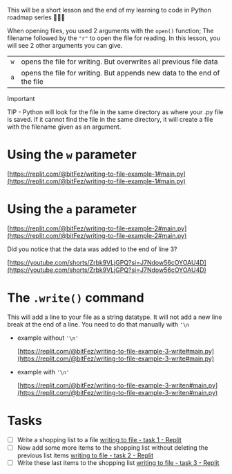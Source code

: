 This will be a short lesson and the end of my learning to code in Python roadmap series 🥳🎉🎉

  

When opening files, you used 2 arguments with the `open()` function; The filename followed by the `"r"` to open the file for reading. In this lesson, you will see 2 other arguments you can give.

|   |   |
|---|---|
|`w`|opens the file for writing. But overwrites all previous file data|
|`a`|opens the file for writing. But appends new data to the end of the file|

  

> [!important]  
> TIP - Python will look for the file in the same directory as where your .py file is saved. If it cannot find the file in the same directory, it will create a file with the filename given as an argument.  

  

# Using the `w` parameter

[https://replit.com/@bitFez/writing-to-file-example-1#main.py](https://replit.com/@bitFez/writing-to-file-example-1#main.py)

  

# Using the `a` parameter

[https://replit.com/@bitFez/writing-to-file-example-2#main.py](https://replit.com/@bitFez/writing-to-file-example-2#main.py)

Did you notice that the data was added to the end of line 3?

  

[https://youtube.com/shorts/Zrbk9VLjGPQ?si=J7Ndow56cOYOAU4D](https://youtube.com/shorts/Zrbk9VLjGPQ?si=J7Ndow56cOYOAU4D)

# The `.write()` command

This will add a line to your file as a string datatype. It will not add a new line break at the end of a line. You need to do that manually with `'\n`

- example without `'\n'`
    
    [https://replit.com/@bitFez/writing-to-file-example-3-write#main.py](https://replit.com/@bitFez/writing-to-file-example-3-write#main.py)
    
- example with `'\n'`
    
    [https://replit.com/@bitFez/writing-to-file-example-3-writen#main.py](https://replit.com/@bitFez/writing-to-file-example-3-writen#main.py)
    

# Tasks

- [ ] Write a shopping list to a file [writing to file - task 1 - Replit](https://replit.com/@bitFez/writing-to-file-task-1#main.py)
- [ ] Now add some more items to the shopping list without deleting the previous list items [writing to file - task 2 - Replit](https://replit.com/@bitFez/writing-to-file-task-2#main.py)
- [ ] Write these last items to the shopping list [writing to file - task 3 - Replit](https://replit.com/@bitFez/writing-to-file-task-3#main.py)